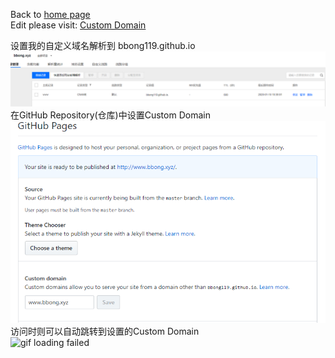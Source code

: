  Back to [home page](README.md)  
 Edit please visit: [Custom Domain](https://github.com/BBong119/bbong119.github.io/edit/master/customDomain.md)
 
  
  设置我的自定义域名解析到 bbong119.github.io  
  ![image loading failed](settingDNS.PNG)  
  在GitHub Repository(仓库)中设置Custom Domain  
  ![image loading failed](settingCustomDomain.png)  
  访问时则可以自动跳转到设置的Custom Domain  
  ![gif loading failed](CustomDomain.gif)  
